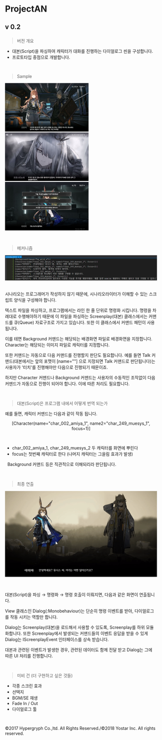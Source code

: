 # ProjectAN

## v 0.2

#####

> 버전 개요
* 대본(Script)을 파싱하여 캐릭터가 대화를 진행하는 다이얼로그 씬을 구성합니다.
* 프로토타입 중점으로 개발합니다.

&nbsp;
> Sample

<img src="PNG_0.png" Width=277 Height=160>
<img src="JPEG_0.jpeg" Width=277 Height=160>
<img src="JPG_1.jpg" Width=277 Height=160>

&nbsp;
> 메커니즘

<img src="PNG_1.png">
&nbsp;

시나리오는 프로그래머가 작성하지 않기 때문에, 시나리오라이터가 이해할 수 있는 스크립트 양식을 구성해야 합니다.

텍스트 파일을 파싱하고, 프로그램에서는 라인 한 줄 단위로 명령화 시킵니다. 명령을 차례대로 수행해야하기 때문에 이 파일을 파싱하는 Screenplay(대본) 클래스에서는 커맨드를 큐(Queue) 자료구조로 가지고 있습니다. 또한 이 클래스에서 커맨드 패턴이 사용 됩니다.

이를 테면 Background 커맨드는 해당되는 배경화면 파일로 배경화면을 지정합니다. Character는 해당되는 이미지 파일로 캐릭터를 지정합니다.

또한 커맨드는 자동으로 다음 커맨드를 진행할지 판단도 필요합니다. 예를 들면 Talk 커맨드(대본에서는 앞의 포맷이 [name=""] 으로 지정되면 Talk 커맨드로 판단됩니다)는 사용자가 '터치'를 진행해야만 다음으로 진행되기 때문이죠.

하지만 Character 커맨드나 Background 커맨드는 사용자의 수동적인 조작없이 다음 커맨드가 자동으로 진행이 되어야 합니다. 이에 따른 처리도 필요합니다.

&nbsp;
> 대본(Script)은 프로그램 내에서 어떻게 번역 되는가

예를 들면, 캐릭터 커맨드는 다음과 같이 작동 됩니다.

<div align="center">[Character(name="char_002_amiya_1", name2="char_249_muesys_1", focus=1)]</div>

&nbsp;
* char_002_amiya_1, char_249_muesys_2 두 캐릭터를 화면에 뿌린다
* focus는 첫번째 캐릭터로 한다 (나머지 캐릭터는 그을림 효과가 발생)

&nbsp;
 Background 커맨드 등은 직관적으로 이해되리라 판단됩니다.

&nbsp;
> 최종 연출

<img src="GIF_1.gif">

&nbsp;

대본(Script)을 파싱 → 명령화 → 명령 호출이 이뤄지면, 다음과 같은 화면이 연출됩니다.

View 클래스인 Dialog(:Monobehaviour)는 단순히 명령 이벤트를 받아, 다이얼로그를 작동 시키는 역할만 합니다.

Dialog는 Screenplay(대본)을 로드해서 사용할 수 있도록, Screenplay를 하위 모듈화합니다. 또한 Screenplay에서 발생되는 커맨드들의 이벤트 응답을 받을 수 있게 Dialog는 IScreenplayEvent 인터페이스를 상속 받습니다.

대본과 관련된 이벤트가 발생한 경우, 관련된 데이터도 함께 전달 받고 Dialog는 그에 따른 UI 처리를 진행합니다.

&nbsp;
> 미비 건 (더 구현하고 싶은 것들)
* 각종 스크린 효과
* 선택지
* BGM/SE 재생
* Fade In / Out
* 다이얼로그 툴

&nbsp;

©2017 Hypergryph Co.,ltd. All Rights Reserved./©2018 Yostar Inc. All rights reserved.